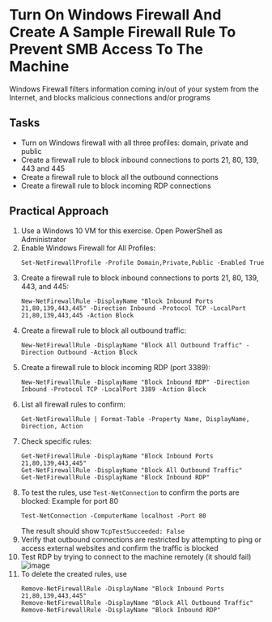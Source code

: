 # Turn On Windows Firewall And Create A Sample Firewall Rule To Prevent SMB Access To The Machine
Windows Firewall filters information coming in/out of your system from the Internet, and blocks malicious connections and/or programs

## Tasks
- Turn on Windows firewall with all three profiles: domain, private and public
- Create a firewall rule to block inbound connections to ports 21, 80, 139, 443 and 445
- Create a firewall rule to block all the outbound connections
- Create a firewall rule to block incoming RDP connections


## Practical Approach
1. Use a Windows 10 VM for this exercise. Open PowerShell as Administrator
2. Enable Windows Firewall for All Profiles:
   ```
   Set-NetFirewallProfile -Profile Domain,Private,Public -Enabled True
   ```
3. Create a firewall rule to block inbound connections to ports 21, 80, 139, 443, and 445:
   ```
   New-NetFirewallRule -DisplayName "Block Inbound Ports 21,80,139,443,445" -Direction Inbound -Protocol TCP -LocalPort 21,80,139,443,445 -Action Block
   ```
4. Create a firewall rule to block all outbound traffic:
   ```
   New-NetFirewallRule -DisplayName "Block All Outbound Traffic" -Direction Outbound -Action Block
   ```
5. Create a firewall rule to block incoming RDP (port 3389):
   ```
   New-NetFirewallRule -DisplayName "Block Inbound RDP" -Direction Inbound -Protocol TCP -LocalPort 3389 -Action Block
   ```
6. List all firewall rules to confirm:
   ```
   Get-NetFirewallRule | Format-Table -Property Name, DisplayName, Direction, Action
   ```
7. Check specific rules:
   ```
   Get-NetFirewallRule -DisplayName "Block Inbound Ports 21,80,139,443,445"
   Get-NetFirewallRule -DisplayName "Block All Outbound Traffic"
   Get-NetFirewallRule -DisplayName "Block Inbound RDP"
   ```
8. To test the rules, use `Test-NetConnection` to confirm the ports are blocked:
   Example for port 80
   ```
   Test-NetConnection -ComputerName localhost -Port 80
   ```
   The result should show `TcpTestSucceeded: False`
9. Verify that outbound connections are restricted by attempting to ping or access external websites and confirm the traffic is blocked
10. Test RDP by trying to connect to the machine remotely (it should fail)
    ![image](https://github.com/user-attachments/assets/58e8250c-1b3a-4c60-9cb4-d46e19dbf127)
11. To delete the created rules, use
    ```
    Remove-NetFirewallRule -DisplayName "Block Inbound Ports 21,80,139,443,445"
    Remove-NetFirewallRule -DisplayName "Block All Outbound Traffic"
    Remove-NetFirewallRule -DisplayName "Block Inbound RDP"
    ```

